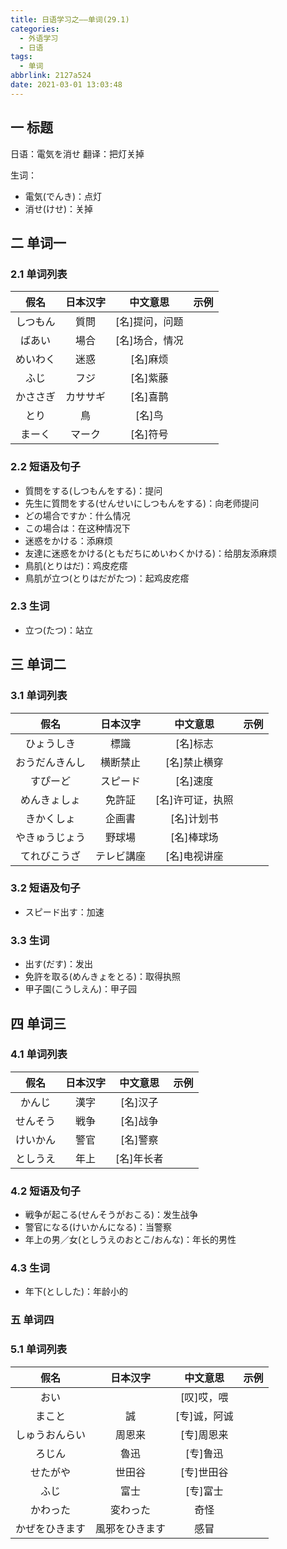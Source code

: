 ```yaml
---
title: 日语学习之——单词(29.1)
categories:
  - 外语学习
  - 日语
tags:
  - 单词
abbrlink: 2127a524
date: 2021-03-01 13:03:48
---
```

## 一 标题

日语：電気を消せ
翻译：把灯关掉
<!--more-->
生词：

* 電気(でんき)：点灯
* 消せ(けせ)：关掉

## 二 单词一

### 2.1 单词列表

| **假名** | **日本汉字** |  **中文意思**  | **示例** |
| :------: | :----------: | :------------: | :------: |
| しつもん |     質問     | [名]提问，问题 |          |
|  ばあい  |     場合     | [名]场合，情况 |          |
| めいわく |     迷惑     |    [名]麻烦    |          |
|   ふじ   |     フジ     |    [名]紫藤    |          |
| かささぎ |   カササギ   |    [名]喜鹊    |          |
|   とり   |      鳥      |     [名]鸟     |          |
|  まーく  |    マーク    |    [名]符号    |          |

### 2.2 短语及句子

* 質問をする(しつもんをする)：提问
* 先生に質問をする(せんせいにしつもんをする)：向老师提问
* どの場合ですか：什么情况
* この場合は：在这种情况下
* 迷惑をかける：添麻烦
* 友達に迷惑をかける(ともだちにめいわくかける)：给朋友添麻烦
* 鳥肌(とりはだ)：鸡皮疙瘩
* 鳥肌が立つ(とりはだがたつ)：起鸡皮疙瘩

### 2.3 生词

* 立つ(たつ)：站立

## 三 单词二

### 3.1 单词列表

|    **假名**    | **日本汉字** |   **中文意思**   | **示例** |
| :------------: | :----------: | :--------------: | :------: |
|   ひょうしき   |     標識     |     [名]标志     |          |
| おうだんきんし |   横断禁止   |   [名]禁止横穿   |          |
|    すぴーど    |   スピード   |     [名]速度     |          |
|  めんきょしょ  |    免許証    | [名]许可证，执照 |          |
|   きかくしょ   |    企画書    |    [名]计划书    |          |
| やきゅうじょう |    野球場    |    [名]棒球场    |          |
|  てれびこうざ  |  テレビ講座  |   [名]电视讲座   |          |

### 3.2 短语及句子

* スピード出す：加速

### 3.3 生词

* 出す(だす)：发出
* 免許を取る(めんきょをとる)：取得执照
* 甲子園(こうしえん)：甲子园

## 四 单词三

### 4.1 单词列表

| **假名** | **日本汉字** | **中文意思** | **示例** |
| :------: | :----------: | :----------: | :------: |
|  かんじ  |     漢字     |   [名]汉子   |          |
| せんそう |     戦争     |   [名]战争   |          |
| けいかん |     警官     |   [名]警察   |          |
| としうえ |     年上     |  [名]年长者  |          |

### 4.2 短语及句子

* 戦争が起こる(せんそうがおこる)：发生战争
* 警官になる(けいかんになる)：当警察
* 年上の男／女(としうえのおとこ/おんな)：年长的男性

### 4.3 生词

* 年下(としした)：年龄小的

### 五 单词四

### 5.1 单词列表

|    **假名**    |  **日本汉字**  | **中文意思** | **示例** |
| :------------: | :------------: | :----------: | :------: |
|      おい      |                |  [叹]哎，喂  |          |
|     まこと     |       誠       | [专]诚，阿诚 |          |
| しゅうおんらい |     周恩来     |  [专]周恩来  |          |
|     ろじん     |      魯迅      |   [专]鲁迅   |          |
|    せたがや    |     世田谷     |  [专]世田谷  |          |
|      ふじ      |      富士      |   [专]富士   |          |
|    かわった    |    変わった    |     奇怪     |          |
| かぜをひきます | 風邪をひきます |     感冒     |          |

